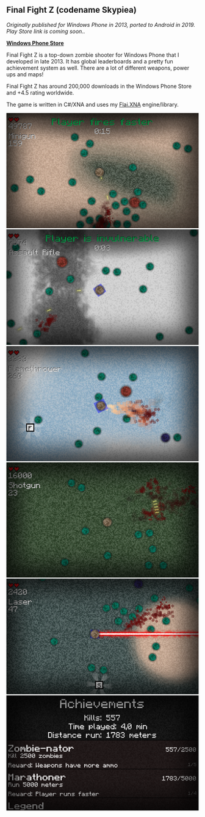 ## Final Fight Z (codename Skypiea)

_Originally published for Windows Phone in 2013, ported to Android in 2019. Play Store link is coming soon.._


[**Windows Phone Store**](https://www.microsoft.com/en-us/store/p/final-fight-z/9nblggh0ctnm)  


Final Fight Z is a top-down zombie shooter for Windows Phone that I developed in late 2013. It has global leaderboards and a pretty fun achievement system as well. There are a lot of different weapons, power ups and maps!

Final Fight Z has around 200,000 downloads in the Windows Phone Store and +4.5 rating worldwide.

The game is written in C#/XNA and uses my [Flai.XNA](https://github.com/JaakkoLipsanen/Flai.XNA) engine/library.

![screenshot1](/Skypiea/SkypieaContent/Assets/Screenshots/Screenshot7.png)
![screenshot1](/Skypiea/SkypieaContent/Assets/Screenshots/Screenshot5.png)
![screenshot1](/Skypiea/SkypieaContent/Assets/Screenshots/Screenshot3.png)
![screenshot1](/Skypiea/SkypieaContent/Assets/Screenshots/Screenshot2.png)
![screenshot1](/Skypiea/SkypieaContent/Assets/Screenshots/Screenshot1.png)
![screenshot1](/Skypiea/SkypieaContent/Assets/Screenshots/Screenshot8.png)
